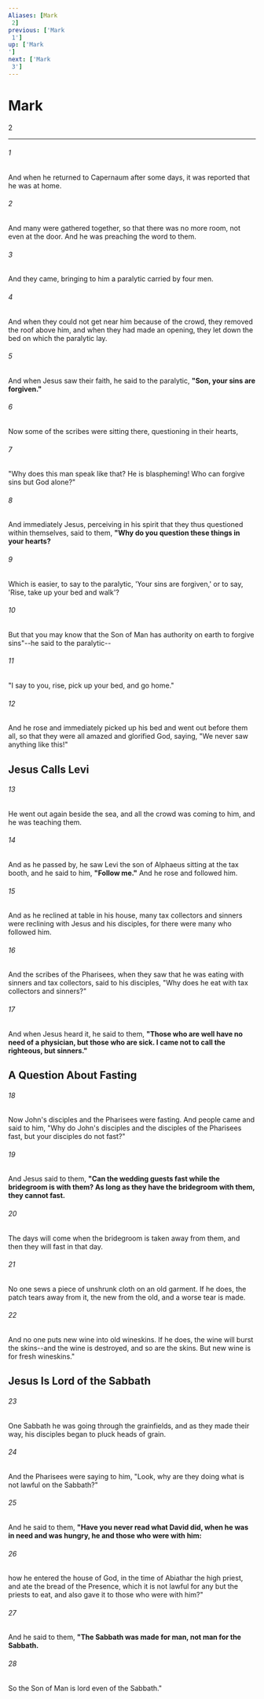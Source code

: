 ```yaml
---
Aliases: [Mark 2]
previous: ['Mark 1']
up: ['Mark']
next: ['Mark 3']
---
```

# Mark 2

***
 

###### 1 
And when he returned to Capernaum after some days, it was reported that he was at home.  

###### 2 
And many were gathered together, so that there was no more room, not even at the door. And he was preaching the word to them.  

###### 3 
And they came, bringing to him a paralytic carried by four men.  

###### 4 
And when they could not get near him because of the crowd, they removed the roof above him, and when they had made an opening, they let down the bed on which the paralytic lay.  

###### 5 
And when Jesus saw their faith, he said to the paralytic, **"Son, your sins are forgiven."**  

###### 6 
Now some of the scribes were sitting there, questioning in their hearts,  

###### 7 
"Why does this man speak like that? He is blaspheming! Who can forgive sins but God alone?"  

###### 8 
And immediately Jesus, perceiving in his spirit that they thus questioned within themselves, said to them, **"Why do you question these things in your hearts?**  

###### 9 
Which is easier, to say to the paralytic, 'Your sins are forgiven,' or to say, 'Rise, take up your bed and walk'?  

###### 10 
But that you may know that the Son of Man has authority on earth to forgive sins"--he said to the paralytic--  

###### 11 
"I say to you, rise, pick up your bed, and go home."  

###### 12 
And he rose and immediately picked up his bed and went out before them all, so that they were all amazed and glorified God, saying, "We never saw anything like this!"  ## Jesus Calls Levi  

###### 13 
He went out again beside the sea, and all the crowd was coming to him, and he was teaching them.  

###### 14 
And as he passed by, he saw Levi the son of Alphaeus sitting at the tax booth, and he said to him, **"Follow me."** And he rose and followed him.  

###### 15 
And as he reclined at table in his house, many tax collectors and sinners were reclining with Jesus and his disciples, for there were many who followed him.  

###### 16 
And the scribes of the Pharisees, when they saw that he was eating with sinners and tax collectors, said to his disciples, "Why does he eat with tax collectors and sinners?"  

###### 17 
And when Jesus heard it, he said to them, **"Those who are well have no need of a physician, but those who are sick. I came not to call the righteous, but sinners."**  ## A Question About Fasting  

###### 18 
Now John's disciples and the Pharisees were fasting. And people came and said to him, "Why do John's disciples and the disciples of the Pharisees fast, but your disciples do not fast?"  

###### 19 
And Jesus said to them, **"Can the wedding guests fast while the bridegroom is with them? As long as they have the bridegroom with them, they cannot fast.**  

###### 20 
The days will come when the bridegroom is taken away from them, and then they will fast in that day.  

###### 21 
No one sews a piece of unshrunk cloth on an old garment. If he does, the patch tears away from it, the new from the old, and a worse tear is made.  

###### 22 
And no one puts new wine into old wineskins. If he does, the wine will burst the skins--and the wine is destroyed, and so are the skins. But new wine is for fresh wineskins."  ## Jesus Is Lord of the Sabbath  

###### 23 
One Sabbath he was going through the grainfields, and as they made their way, his disciples began to pluck heads of grain.  

###### 24 
And the Pharisees were saying to him, "Look, why are they doing what is not lawful on the Sabbath?"  

###### 25 
And he said to them, **"Have you never read what David did, when he was in need and was hungry, he and those who were with him:**  

###### 26 
how he entered the house of God, in the time of Abiathar the high priest, and ate the bread of the Presence, which it is not lawful for any but the priests to eat, and also gave it to those who were with him?"  

###### 27 
And he said to them, **"The Sabbath was made for man, not man for the Sabbath.**  

###### 28 
So the Son of Man is lord even of the Sabbath."
